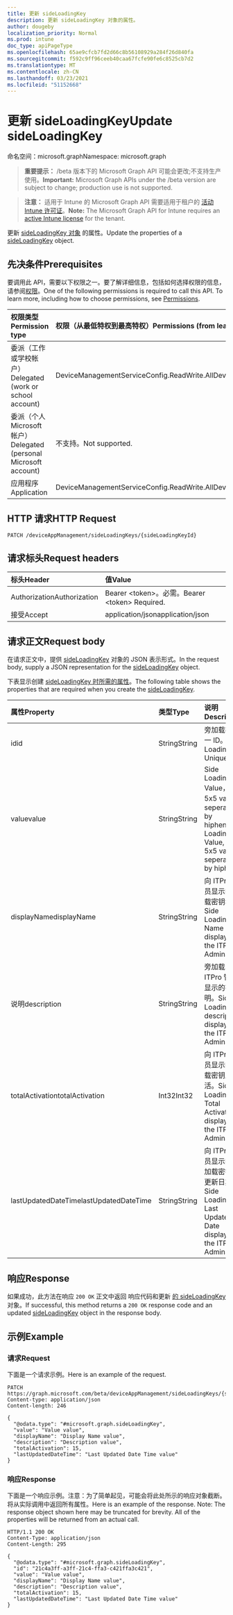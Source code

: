 ```yaml
---
title: 更新 sideLoadingKey
description: 更新 sideLoadingKey 对象的属性。
author: dougeby
localization_priority: Normal
ms.prod: intune
doc_type: apiPageType
ms.openlocfilehash: 65ae9cfcb7fd2d66c8b56108929a284f26d840fa
ms.sourcegitcommit: f592c9ff96ceeb40caa67fcfe90fe6c8525cb7d2
ms.translationtype: MT
ms.contentlocale: zh-CN
ms.lasthandoff: 03/23/2021
ms.locfileid: "51152668"
---
```

# <a name="update-sideloadingkey"></a><span data-ttu-id="791ad-103">更新 sideLoadingKey</span><span class="sxs-lookup"><span data-stu-id="791ad-103">Update sideLoadingKey</span></span>

<span data-ttu-id="791ad-104">命名空间：microsoft.graph</span><span class="sxs-lookup"><span data-stu-id="791ad-104">Namespace: microsoft.graph</span></span>

> <span data-ttu-id="791ad-105">**重要提示：** /beta 版本下的 Microsoft Graph API 可能会更改;不支持生产使用。</span><span class="sxs-lookup"><span data-stu-id="791ad-105">**Important:** Microsoft Graph APIs under the /beta version are subject to change; production use is not supported.</span></span>

> <span data-ttu-id="791ad-106">**注意：** 适用于 Intune 的 Microsoft Graph API 需要适用于租户的 [活动 Intune 许可证](https://go.microsoft.com/fwlink/?linkid=839381)。</span><span class="sxs-lookup"><span data-stu-id="791ad-106">**Note:** The Microsoft Graph API for Intune requires an [active Intune license](https://go.microsoft.com/fwlink/?linkid=839381) for the tenant.</span></span>

<span data-ttu-id="791ad-107">更新 [sideLoadingKey 对象](../resources/intune-onboarding-sideloadingkey.md) 的属性。</span><span class="sxs-lookup"><span data-stu-id="791ad-107">Update the properties of a [sideLoadingKey](../resources/intune-onboarding-sideloadingkey.md) object.</span></span>

## <a name="prerequisites"></a><span data-ttu-id="791ad-108">先决条件</span><span class="sxs-lookup"><span data-stu-id="791ad-108">Prerequisites</span></span>
<span data-ttu-id="791ad-p101">要调用此 API，需要以下权限之一。要了解详细信息，包括如何选择权限的信息，请参阅[权限](/graph/permissions-reference)。</span><span class="sxs-lookup"><span data-stu-id="791ad-p101">One of the following permissions is required to call this API. To learn more, including how to choose permissions, see [Permissions](/graph/permissions-reference).</span></span>

|<span data-ttu-id="791ad-111">权限类型</span><span class="sxs-lookup"><span data-stu-id="791ad-111">Permission type</span></span>|<span data-ttu-id="791ad-112">权限（从最低特权到最高特权）</span><span class="sxs-lookup"><span data-stu-id="791ad-112">Permissions (from least to most privileged)</span></span>|
|:---|:---|
|<span data-ttu-id="791ad-113">委派（工作或学校帐户）</span><span class="sxs-lookup"><span data-stu-id="791ad-113">Delegated (work or school account)</span></span>|<span data-ttu-id="791ad-114">DeviceManagementServiceConfig.ReadWrite.All</span><span class="sxs-lookup"><span data-stu-id="791ad-114">DeviceManagementServiceConfig.ReadWrite.All</span></span>|
|<span data-ttu-id="791ad-115">委派（个人 Microsoft 帐户）</span><span class="sxs-lookup"><span data-stu-id="791ad-115">Delegated (personal Microsoft account)</span></span>|<span data-ttu-id="791ad-116">不支持。</span><span class="sxs-lookup"><span data-stu-id="791ad-116">Not supported.</span></span>|
|<span data-ttu-id="791ad-117">应用程序</span><span class="sxs-lookup"><span data-stu-id="791ad-117">Application</span></span>|<span data-ttu-id="791ad-118">DeviceManagementServiceConfig.ReadWrite.All</span><span class="sxs-lookup"><span data-stu-id="791ad-118">DeviceManagementServiceConfig.ReadWrite.All</span></span>|

## <a name="http-request"></a><span data-ttu-id="791ad-119">HTTP 请求</span><span class="sxs-lookup"><span data-stu-id="791ad-119">HTTP Request</span></span>
<!-- {
  "blockType": "ignored"
}
-->
``` http
PATCH /deviceAppManagement/sideLoadingKeys/{sideLoadingKeyId}
```

## <a name="request-headers"></a><span data-ttu-id="791ad-120">请求标头</span><span class="sxs-lookup"><span data-stu-id="791ad-120">Request headers</span></span>
|<span data-ttu-id="791ad-121">标头</span><span class="sxs-lookup"><span data-stu-id="791ad-121">Header</span></span>|<span data-ttu-id="791ad-122">值</span><span class="sxs-lookup"><span data-stu-id="791ad-122">Value</span></span>|
|:---|:---|
|<span data-ttu-id="791ad-123">Authorization</span><span class="sxs-lookup"><span data-stu-id="791ad-123">Authorization</span></span>|<span data-ttu-id="791ad-124">Bearer &lt;token&gt;。必需。</span><span class="sxs-lookup"><span data-stu-id="791ad-124">Bearer &lt;token&gt; Required.</span></span>|
|<span data-ttu-id="791ad-125">接受</span><span class="sxs-lookup"><span data-stu-id="791ad-125">Accept</span></span>|<span data-ttu-id="791ad-126">application/json</span><span class="sxs-lookup"><span data-stu-id="791ad-126">application/json</span></span>|

## <a name="request-body"></a><span data-ttu-id="791ad-127">请求正文</span><span class="sxs-lookup"><span data-stu-id="791ad-127">Request body</span></span>
<span data-ttu-id="791ad-128">在请求正文中，提供 [sideLoadingKey](../resources/intune-onboarding-sideloadingkey.md) 对象的 JSON 表示形式。</span><span class="sxs-lookup"><span data-stu-id="791ad-128">In the request body, supply a JSON representation for the [sideLoadingKey](../resources/intune-onboarding-sideloadingkey.md) object.</span></span>

<span data-ttu-id="791ad-129">下表显示创建 [sideLoadingKey 时所需的属性](../resources/intune-onboarding-sideloadingkey.md)。</span><span class="sxs-lookup"><span data-stu-id="791ad-129">The following table shows the properties that are required when you create the [sideLoadingKey](../resources/intune-onboarding-sideloadingkey.md).</span></span>

|<span data-ttu-id="791ad-130">属性</span><span class="sxs-lookup"><span data-stu-id="791ad-130">Property</span></span>|<span data-ttu-id="791ad-131">类型</span><span class="sxs-lookup"><span data-stu-id="791ad-131">Type</span></span>|<span data-ttu-id="791ad-132">说明</span><span class="sxs-lookup"><span data-stu-id="791ad-132">Description</span></span>|
|:---|:---|:---|
|<span data-ttu-id="791ad-133">id</span><span class="sxs-lookup"><span data-stu-id="791ad-133">id</span></span>|<span data-ttu-id="791ad-134">String</span><span class="sxs-lookup"><span data-stu-id="791ad-134">String</span></span>|<span data-ttu-id="791ad-135">旁加载密钥唯一 ID。</span><span class="sxs-lookup"><span data-stu-id="791ad-135">Side Loading Key Unique Id.</span></span>|
|<span data-ttu-id="791ad-136">value</span><span class="sxs-lookup"><span data-stu-id="791ad-136">value</span></span>|<span data-ttu-id="791ad-137">String</span><span class="sxs-lookup"><span data-stu-id="791ad-137">String</span></span>|<span data-ttu-id="791ad-138">Side Loading Key Value， it is 5x5 value， seperated by hiphens.</span><span class="sxs-lookup"><span data-stu-id="791ad-138">Side Loading Key Value, it is 5x5 value, seperated by hiphens.</span></span>|
|<span data-ttu-id="791ad-139">displayName</span><span class="sxs-lookup"><span data-stu-id="791ad-139">displayName</span></span>|<span data-ttu-id="791ad-140">String</span><span class="sxs-lookup"><span data-stu-id="791ad-140">String</span></span>|<span data-ttu-id="791ad-141">向 ITPro 管理员显示的旁加载密钥名称。</span><span class="sxs-lookup"><span data-stu-id="791ad-141">Side Loading Key Name displayed to the ITPro Admins.</span></span>|
|<span data-ttu-id="791ad-142">说明</span><span class="sxs-lookup"><span data-stu-id="791ad-142">description</span></span>|<span data-ttu-id="791ad-143">String</span><span class="sxs-lookup"><span data-stu-id="791ad-143">String</span></span>|<span data-ttu-id="791ad-144">旁加载 向 ITPro 管理员显示的密钥说明。</span><span class="sxs-lookup"><span data-stu-id="791ad-144">Side Loading Key description displayed to the ITPro Admins..</span></span>|
|<span data-ttu-id="791ad-145">totalActivation</span><span class="sxs-lookup"><span data-stu-id="791ad-145">totalActivation</span></span>|<span data-ttu-id="791ad-146">Int32</span><span class="sxs-lookup"><span data-stu-id="791ad-146">Int32</span></span>|<span data-ttu-id="791ad-147">向 ITPro 管理员显示的旁加载密钥总激活。</span><span class="sxs-lookup"><span data-stu-id="791ad-147">Side Loading Key Total Activation displayed to the ITPro Admins.</span></span>|
|<span data-ttu-id="791ad-148">lastUpdatedDateTime</span><span class="sxs-lookup"><span data-stu-id="791ad-148">lastUpdatedDateTime</span></span>|<span data-ttu-id="791ad-149">String</span><span class="sxs-lookup"><span data-stu-id="791ad-149">String</span></span>|<span data-ttu-id="791ad-150">向 ITPro 管理员显示的"旁加载密钥上次更新日期"。</span><span class="sxs-lookup"><span data-stu-id="791ad-150">Side Loading Key Last Updated Date displayed to the ITPro Admins.</span></span>|



## <a name="response"></a><span data-ttu-id="791ad-151">响应</span><span class="sxs-lookup"><span data-stu-id="791ad-151">Response</span></span>
<span data-ttu-id="791ad-152">如果成功，此方法在响应 `200 OK` 正文中返回 响应代码和更新 [的 sideLoadingKey](../resources/intune-onboarding-sideloadingkey.md) 对象。</span><span class="sxs-lookup"><span data-stu-id="791ad-152">If successful, this method returns a `200 OK` response code and an updated [sideLoadingKey](../resources/intune-onboarding-sideloadingkey.md) object in the response body.</span></span>

## <a name="example"></a><span data-ttu-id="791ad-153">示例</span><span class="sxs-lookup"><span data-stu-id="791ad-153">Example</span></span>

### <a name="request"></a><span data-ttu-id="791ad-154">请求</span><span class="sxs-lookup"><span data-stu-id="791ad-154">Request</span></span>
<span data-ttu-id="791ad-155">下面是一个请求示例。</span><span class="sxs-lookup"><span data-stu-id="791ad-155">Here is an example of the request.</span></span>
``` http
PATCH https://graph.microsoft.com/beta/deviceAppManagement/sideLoadingKeys/{sideLoadingKeyId}
Content-type: application/json
Content-length: 246

{
  "@odata.type": "#microsoft.graph.sideLoadingKey",
  "value": "Value value",
  "displayName": "Display Name value",
  "description": "Description value",
  "totalActivation": 15,
  "lastUpdatedDateTime": "Last Updated Date Time value"
}
```

### <a name="response"></a><span data-ttu-id="791ad-156">响应</span><span class="sxs-lookup"><span data-stu-id="791ad-156">Response</span></span>
<span data-ttu-id="791ad-p102">下面是一个响应示例。注意：为了简单起见，可能会将此处所示的响应对象截断。将从实际调用中返回所有属性。</span><span class="sxs-lookup"><span data-stu-id="791ad-p102">Here is an example of the response. Note: The response object shown here may be truncated for brevity. All of the properties will be returned from an actual call.</span></span>
``` http
HTTP/1.1 200 OK
Content-Type: application/json
Content-Length: 295

{
  "@odata.type": "#microsoft.graph.sideLoadingKey",
  "id": "21c4a3ff-a3ff-21c4-ffa3-c421ffa3c421",
  "value": "Value value",
  "displayName": "Display Name value",
  "description": "Description value",
  "totalActivation": 15,
  "lastUpdatedDateTime": "Last Updated Date Time value"
}
```




